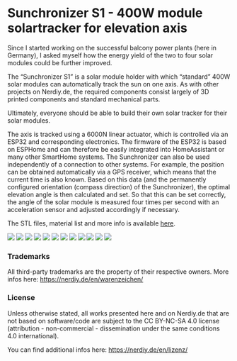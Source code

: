 

# Sunchronizer S1 - 400W module solartracker for elevation axis

Since I started working on the successful balcony power plants (here in Germany), I asked myself how the energy yield of the two to four solar modules could be further improved.

The “Sunchronizer S1” is a solar module holder with which “standard” 400W solar modules can automatically track the sun on one axis. As with other projects on Nerdiy.de, the required components consist largely of 3D printed components and standard mechanical parts.

Ultimately, everyone should be able to build their own solar tracker for their solar modules.

The axis is tracked using a 6000N linear actuator, which is controlled via an ESP32 and corresponding electronics. The firmware of the ESP32 is based on ESPHome and can therefore be easily integrated into HomeAssistant or many other SmartHome systems. The Sunchronizer can also be used independently of a connection to other systems. For example, the position can be obtained automatically via a GPS receiver, which means that the current time is also known. Based on this data (and the permanently configured orientation (compass direction) of the Sunchronizer), the optimal elevation angle is then calculated and set. So that this can be set correctly, the angle of the solar module is measured four times per second with an acceleration sensor and adjusted accordingly if necessary.

The STL files, material list and more info is available [here](https://nerdiy.de/en/product-2/sunchronizer-s1-400w-solar-tracker-for-elevation-axis-3d-printable-stl-files/).


![](https://github.com/Nerdiyde/ESPHomeSnippets/blob/main/Snippets/Sunchronizer/images/11.png)
![](https://github.com/Nerdiyde/ESPHomeSnippets/blob/main/Snippets/Sunchronizer/images/12.png)
![](https://github.com/Nerdiyde/ESPHomeSnippets/blob/main/Snippets/Sunchronizer/images/1.png)
![](https://github.com/Nerdiyde/ESPHomeSnippets/blob/main/Snippets/Sunchronizer/images/2.png)
![](https://github.com/Nerdiyde/ESPHomeSnippets/blob/main/Snippets/Sunchronizer/images/3.png)
![](https://github.com/Nerdiyde/ESPHomeSnippets/blob/main/Snippets/Sunchronizer/images/4.png)
![](https://github.com/Nerdiyde/ESPHomeSnippets/blob/main/Snippets/Sunchronizer/images/5.png)
![](https://github.com/Nerdiyde/ESPHomeSnippets/blob/main/Snippets/Sunchronizer/images/6.png)
![](https://github.com/Nerdiyde/ESPHomeSnippets/blob/main/Snippets/Sunchronizer/images/7.png)
![](https://github.com/Nerdiyde/ESPHomeSnippets/blob/main/Snippets/Sunchronizer/images/8.png)
![](https://github.com/Nerdiyde/ESPHomeSnippets/blob/main/Snippets/Sunchronizer/images/9.png)
![](https://github.com/Nerdiyde/ESPHomeSnippets/blob/main/Snippets/Sunchronizer/images/10.png)

### Trademarks

All third-party trademarks are the property of their respective owners. More infos here: https://nerdiy.de/en/warenzeichen/
  

### License

Unless otherwise stated, all works presented here and on Nerdiy.de that are not based on software/code are subject to the CC BY-NC-SA 4.0 license (attribution - non-commercial - dissemination under the same conditions 4.0 international).

You can find additional infos here: https://nerdiy.de/en/lizenz/
